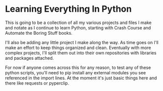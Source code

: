 # Learning Everything In Python
This is going to be a collection of all my various projects and files I make and notate as I continue to learn Python, starting with Crash Course and Automate the Boring Stuff books.

I'll also be adding any little project I make along the way. As time goes on I'll make an effort to keep things organized and clean. Eventually with more complex projects, I'll split them out into their own repositories with libraries and packages attached. 

For now if anyone comes across this for any reason, to test any of these python scripts, you'll need to pip install any external modules you see referenced in the import lines. At the moment it's just basic things here and there like requests or pyperclip.
